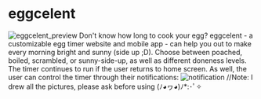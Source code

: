# eggcelent
![eggcelent_preview](https://user-images.githubusercontent.com/71673279/117899297-c7af7200-b294-11eb-8534-d468a0c7af28.png)
Don't know how long to cook your egg? eggcelent - a customizable egg timer website and mobile app - can help you out to make every morning bright and sunny (side up ;D). Choose between poached, boiled, scrambled, or sunny-side-up, as well as different doneness levels. The timer continues to run if the user returns to home screen. As well, the user can control the timer through their notifications:
![notification](https://user-images.githubusercontent.com/71673279/117899530-4e644f00-b295-11eb-9850-b68eed5a1ae7.png)
//Note: I drew all the pictures, please ask before using (ﾉ◕ヮ◕)ﾉ*:･ﾟ✧
